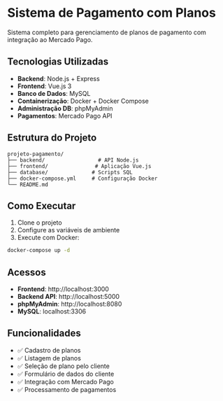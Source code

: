 # Sistema de Pagamento com Planos

Sistema completo para gerenciamento de planos de pagamento com integração ao Mercado Pago.

## Tecnologias Utilizadas

- **Backend**: Node.js + Express
- **Frontend**: Vue.js 3
- **Banco de Dados**: MySQL
- **Containerização**: Docker + Docker Compose
- **Administração DB**: phpMyAdmin
- **Pagamentos**: Mercado Pago API

## Estrutura do Projeto

```
projeto-pagamento/
├── backend/                 # API Node.js
├── frontend/               # Aplicação Vue.js
├── database/              # Scripts SQL
├── docker-compose.yml     # Configuração Docker
└── README.md
```

## Como Executar

1. Clone o projeto
2. Configure as variáveis de ambiente
3. Execute com Docker:

```bash
docker-compose up -d
```

## Acessos

- **Frontend**: http://localhost:3000
- **Backend API**: http://localhost:5000
- **phpMyAdmin**: http://localhost:8080
- **MySQL**: localhost:3306

## Funcionalidades

- ✅ Cadastro de planos
- ✅ Listagem de planos
- ✅ Seleção de plano pelo cliente
- ✅ Formulário de dados do cliente
- ✅ Integração com Mercado Pago
- ✅ Processamento de pagamentos
